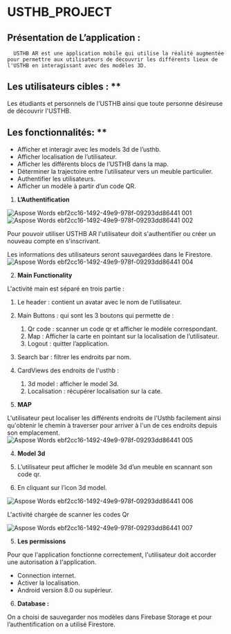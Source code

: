 # USTHB_PROJECT

## Présentation de L’application :
      USTHB AR est une application mobile qui utilise la réalité augmentée pour permettre aux utilisateurs de découvrir les différents lieux de l'USTHB en interagissant avec des modèles 3D. 

## Les utilisateurs cibles : **
Les étudiants et personnels de l'USTHB ainsi que toute personne désireuse de découvrir l'USTHB.

## Les fonctionnalités: **
 - Afficher et interagir avec les models 3d de l’usthb.
 - Afficher localisation de l’utilisateur.
 - Afficher les différents blocs de l’USTHB dans la map.
 - Déterminer la trajectoire entre l’utilisateur vers un meuble particulier.
 - Authentifier les utilisateurs.
 - Afficher un modèle à partir d’un code QR.


1. **L’Authentification**

![Aspose Words ebf2cc16-1492-49e9-978f-09293dd86441 001](https://github.com/at-imene/USTHB_PROJECT/assets/78742254/dcfcc664-3527-4a9c-a822-9633904ed638) ![Aspose Words ebf2cc16-1492-49e9-978f-09293dd86441 002](https://github.com/at-imene/USTHB_PROJECT/assets/78742254/66621323-cbb4-438d-8ce9-d07a4d06ab68)

















Pour pouvoir utiliser USTHB AR l'utilisateur doit s'authentifier ou créer un nouveau compte en s'inscrivant.

Les informations des utilisateurs seront sauvegardées dans le Firestore.![Aspose Words ebf2cc16-1492-49e9-978f-09293dd86441 004](https://github.com/at-imene/USTHB_PROJECT/assets/78742254/68919804-c1ee-4cbf-887a-fa23ea0d5497)




2. **Main Functionality**

L'activité main est séparé en trois partie :

1. Le header : contient un avatar avec le nom de l’utilisateur.
2. Main Buttons : qui sont les 3 boutons qui permette de :
   1. Qr code : scanner un code qr et afficher le modèle correspondant.
   2. Map : Afficher la carte en pointant sur la localisation de l’utilisateur.
   3. Logout : quitter l’application.
3. Search bar : filtrer les endroits par nom.
4. CardViews des endroits de l'usthb :
   1. 3d model : afficher le model 3d.
   2. Localisation : récupérer localisation sur la cate.





3. **MAP**


L'utilisateur peut localiser les différents endroits de l'Usthb facilement ainsi qu'obtenir le chemin à traverser pour arriver à l'un de ces endroits depuis son emplacement. 
![Aspose Words ebf2cc16-1492-49e9-978f-09293dd86441 005](https://github.com/at-imene/USTHB_PROJECT/assets/78742254/6c0bcb23-66f7-431f-9a32-bc518c7ec39e)







4. **Model 3d**
1. L’utilisateur peut afficher le modèle 3d d’un meuble en scannant son code qr.

2. En cliquant sur l’icon 3d model.

![Aspose Words ebf2cc16-1492-49e9-978f-09293dd86441 006](https://github.com/at-imene/USTHB_PROJECT/assets/78742254/f47a253b-1cca-456e-99a0-1c898fd78edb)


L'activité chargée de scanner les codes Qr



![Aspose Words ebf2cc16-1492-49e9-978f-09293dd86441 007](https://github.com/at-imene/USTHB_PROJECT/assets/78742254/5c15df2e-91f3-4f64-8874-806c2ca822a1)












5. **Les permissions**

Pour que l'application fonctionne correctement, l'utilisateur doit accorder une autorisation à l'application.

- Connection internet.
- Activer la localisation.
- Android version 8.0 ou supérieur.


6. **Database :**

On a choisi de sauvegarder nos modèles dans Firebase Storage et pour l’authentification on a utilisé Firestore.

